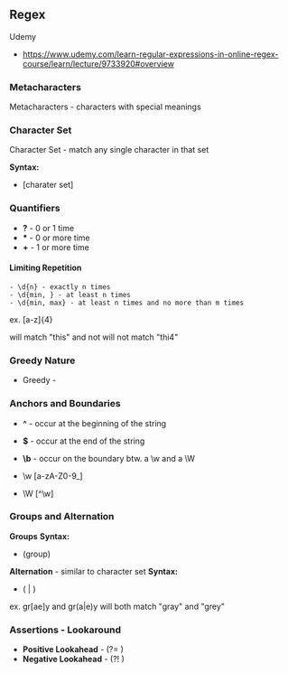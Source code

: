 ## Regex


Udemy
- https://www.udemy.com/learn-regular-expressions-in-online-regex-course/learn/lecture/9733920#overview


### Metacharacters

Metacharacters - characters with special meanings


### Character Set

Character Set - match any single character in that set

**Syntax:**

  - [charater set]


### Quantifiers

  - **?** - 0 or 1 time
  - **\*** - 0 or more time
  - **+** - 1 or more time

  #### Limiting Repetition

    - \d{n} - exactly n times
    - \d{min, } - at least n times
    - \d{min, max} - at least n times and no more than m times

ex.
[a-z]{4}

will match "this" and not will not match "thi4"

### Greedy Nature
- Greedy -



### Anchors and Boundaries

  - **^** - occur at the beginning of the string
  - **$** - occur at the end of the string
  - **\b** - occur on the boundary btw. a \w and a \W

  - \w  [a-zA-Z0-9_]  
  - \W  [^\w]


### Groups and Alternation
**Groups**
**Syntax:**

  - (group)

**Alternation** - similar to character set
**Syntax:**
  - (   |   )

ex. gr[ae]y and gr(a|e)y will both match "gray" and "grey"  


  

### Assertions - Lookaround

- **Positive Lookahead** - (?=       )
- **Negative Lookahead** - (?!       )

